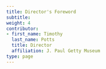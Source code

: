 ```yaml
---
title: Director's Foreword
subtitle:
weight: 4
contributor:
- first_name: Timothy
  last_name: Potts
  title: Director
  affiliation: J. Paul Getty Museum
type: page
---
```


